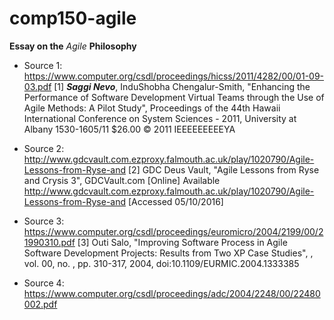 # comp150-agile

__Essay on the__ *Agile* __Philosophy__

- Source 1: https://www.computer.org/csdl/proceedings/hicss/2011/4282/00/01-09-03.pdf
[1] *__Saggi Nevo__*, InduShobha Chengalur-Smith, "Enhancing the Performance of Software Development Virtual Teams through
the Use of Agile Methods: A Pilot Study", Proceedings of the 44th Hawaii International Conference on System Sciences - 2011, University at Albany 1530-1605/11 $26.00 © 2011 IEEEEEEEEEYA

- Source 2: http://www.gdcvault.com.ezproxy.falmouth.ac.uk/play/1020790/Agile-Lessons-from-Ryse-and
[2] GDC Deus Vault, "Agile Lessons from Ryse and Crysis 3", GDCVault.com [Online] Available http://www.gdcvault.com.ezproxy.falmouth.ac.uk/play/1020790/Agile-Lessons-from-Ryse-and [Accessed 05/10/2016]

- Source 3: https://www.computer.org/csdl/proceedings/euromicro/2004/2199/00/21990310.pdf
[3] Outi Salo, "Improving Software Process in Agile Software Development Projects: Results from Two XP Case Studies", , vol. 00, no. , pp. 310-317, 2004, doi:10.1109/EURMIC.2004.1333385

- Source 4: https://www.computer.org/csdl/proceedings/adc/2004/2248/00/22480002.pdf
